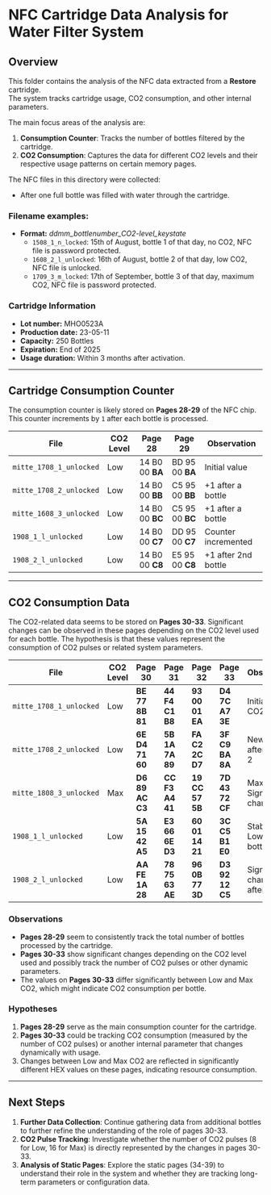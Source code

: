# NFC Cartridge Data Analysis for Water Filter System

## Overview
This folder contains the analysis of the NFC data extracted from a **Restore** cartridge.  
The system tracks cartridge usage, CO2 consumption, and other internal parameters.

The main focus areas of the analysis are:
1. **Consumption Counter**: Tracks the number of bottles filtered by the cartridge.
2. **CO2 Consumption**: Captures the data for different CO2 levels and their respective usage patterns on certain memory pages.

The NFC files in this directory were collected:
- After one full bottle was filled with water through the cartridge.

### Filename examples:
- **Format:** *ddmm_bottlenumber_CO2-level_keystate*
    - `1508_1_n_locked`: 15th of August, bottle 1 of that day, no CO2, NFC file is password protected.
    - `1608_2_l_unlocked`: 16th of August, bottle 2 of that day, low CO2, NFC file is unlocked.
    - `1709_3_m_locked`: 17th of September, bottle 3 of that day, maximum CO2, NFC file is password protected.

### Cartridge Information
- **Lot number:** MHO0523A
- **Production date:** 23-05-11
- **Capacity:** 250 Bottles
- **Expiration:** End of 2025
- **Usage duration:** Within 3 months after activation.

---

## Cartridge Consumption Counter

The consumption counter is likely stored on **Pages 28-29** of the NFC chip. This counter increments by `1` after each bottle is processed.

| File                 | CO2 Level | Page 28          | Page 29          | Observation            |
|----------------------|-----------|------------------|------------------|------------------------|
| `mitte_1708_1_unlocked` | Low       | 14 B0 00 **BA**  | BD 95 00 **BA**  | Initial value          |
| `mitte_1708_2_unlocked` | Low       | 14 B0 00 **BB**  | C5 95 00 **BB**  | +1 after a bottle      |
| `mitte_1608_3_unlocked` | Low       | 14 B0 00 **BC**  | C5 95 00 **BC**  | +1 after a bottle      |
| `1908_1_l_unlocked`    | Low       | 14 B0 00 **C7**  | DD 95 00 **C7**  | Counter incremented    |
| `1908_2_l_unlocked`    | Low       | 14 B0 00 **C8**  | E5 95 00 **C8**  | +1 after 2nd bottle    |

---

## CO2 Consumption Data

The CO2-related data seems to be stored on **Pages 30-33**. Significant changes can be observed in these pages depending on the CO2 level used for each bottle. The hypothesis is that these values represent the consumption of CO2 pulses or related system parameters.

| File                 | CO2 Level | Page 30          | Page 31          | Page 32          | Page 33          | Observation                     |
|----------------------|-----------|------------------|------------------|------------------|------------------|---------------------------------|
| `mitte_1708_1_unlocked` | Low       | **BE 77 8B 81**  | **44 F4 C1 B8**  | **93 00 01 EA**  | **D4 7C A7 3E**  | Initial Low CO2 bottle          |
| `mitte_1708_2_unlocked` | Low       | **6E D4 71 60**  | **5B 1A 7A 89**  | **FA C2 2C D7**  | **3F C9 BA 8A**  | New values after bottle 2       |
| `mitte_1808_3_unlocked` | Max       | **D6 89 AC C3**  | **CC F3 A4 41**  | **19 CC 57 5B**  | **7D 43 72 CF**  | Max CO2: Significant changes    |
| `1908_1_l_unlocked`    | Low       | **5A 15 42 A5**  | **E3 66 6E D3**  | **60 01 14 21**  | **3C C5 B1 E0**  | Stable after Low CO2 bottle     |
| `1908_2_l_unlocked`    | Low       | **AA FE 1A 28**  | **78 75 63 AE**  | **96 0B 77 3D**  | **D3 92 12 C5**  | Significant changes after bottle |

### Observations
- **Pages 28-29** seem to consistently track the total number of bottles processed by the cartridge.
- **Pages 30-33** show significant changes depending on the CO2 level used and possibly track the number of CO2 pulses or other dynamic parameters.
- The values on **Pages 30-33** differ significantly between Low and Max CO2, which might indicate CO2 consumption per bottle.

### Hypotheses
1. **Pages 28-29** serve as the main consumption counter for the cartridge.
2. **Pages 30-33** could be tracking CO2 consumption (measured by the number of CO2 pulses) or another internal parameter that changes dynamically with usage.
3. Changes between Low and Max CO2 are reflected in significantly different HEX values on these pages, indicating resource consumption.

---

## Next Steps
1. **Further Data Collection**: Continue gathering data from additional bottles to further refine the understanding of the role of pages 30-33.
2. **CO2 Pulse Tracking**: Investigate whether the number of CO2 pulses (8 for Low, 16 for Max) is directly represented by the changes in pages 30-33.
3. **Analysis of Static Pages**: Explore the static pages (34-39) to understand their role in the system and whether they are tracking long-term parameters or configuration data.
